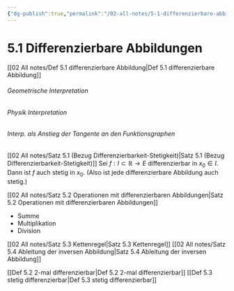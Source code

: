 ```yaml
---
{"dg-publish":true,"permalink":"/02-all-notes/5-1-differenzierbare-abbildungen/","dgHomeLink":true,"dgPassFrontmatter":false}
---
```


# 5.1 Differenzierbare Abbildungen
[[02 All notes/Def 5.1 differenzierbare Abbildung|Def 5.1 differenzierbare Abbildung]]

###### Geometrische Interpretation 
###### Physik Interpretation 
###### Interp. als Anstieg der Tangente an den Funktionsgraphen

[[02 All notes/Satz 5.1 (Bezug Differenzierbarkeit-Stetigkeit)|Satz 5.1 (Bezug Differenzierbarkeit-Stetigkeit)]]
Sei $f : I \subset \mathbb{R} \rightarrow E$ differenzierbar in $x_0 \in I$. Dann ist $f$ auch stetig in $x_0$. 
(Also ist jede differenzierbare Abbildung auch stetig.)

[[02 All notes/Satz 5.2 Operationen mit differenzierbaren Abbildungen|Satz 5.2 Operationen mit differenzierbaren Abbildungen]]
- Summe
- Multiplikation
- Division

[[02 All notes/Satz 5.3 Kettenregel|Satz 5.3 Kettenregel]]
[[02 All notes/Satz 5.4 Ableitung der inversen Abbildung|Satz 5.4 Ableitung der inversen Abbildung]]

[[Def 5.2 2-mal differenzierbar|Def 5.2 2-mal differenzierbar]]
[[Def 5.3 stetig differenzierbar|Def 5.3 stetig differenzierbar]]

